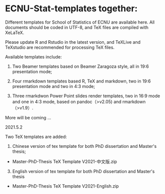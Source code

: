 # ECNU-Stat-templates together: 
Different templates for School of Statistics of ECNU are available here. All documents should be coded in UTF-8, and TeX files are compiled with XeLaTeX. 

Please update R and Rstudio in the latest version, and TeXLive and TeXstudio are recommended for processing TeX files.  

Available templates include:

1. Two Beamer templates based on Beamer Zaragoza style, all in 19:6 presentation mode; 

1. Four rmarkdown templates based R, TeX and markdown, two in  19:6 presentation mode and two in 4:3 mode;

1. Three rmarkdwon Power Point slides render templates, two in 16:9 mode and one in 4:3 mode, based on pandoc（>v2.05) and rmarkdown （>v1.9）.

More will be coming ...

2021.5.2

Two TeX templates are added:

1. Chinese version of tex template for both PhD dissertation and Master's thesis;

- Master-PhD-Thesis TeX Template V2021-中文版.zip
 
3. English version of tex template for both PhD dissertation and Master's thesis

- Master-PhD-Thesis TeX Template V2021-English.zip

